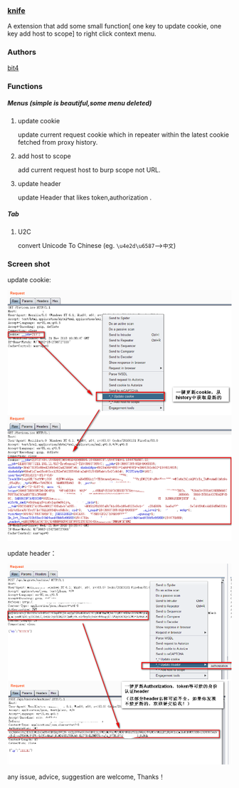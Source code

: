 ### [knife](https://github.com/bit4woo/knife)

A extension that add some small function[ one key to update cookie, one key add host to scope] to right click context menu.



### Authors

[bit4](https://github.com/bit4woo)

### Functions

##### Menus (simple is beautiful,some menu deleted)

1. update cookie

   update current request cookie which in repeater within the latest cookie fetched from proxy history.

2. add host to scope

   add current request host to burp scope not URL.

3. update header

	update Header that likes token,authorization .


##### Tab

1. U2C

   convert Unicode To Chinese (eg. `\u4e2d\u6587`-->`中文`) 

### Screen shot

update cookie:

![updatecookie](img/updatecookie.png)

update header：

![](img/updateheader.png)

any issue, advice, suggestion are welcome, Thanks！
